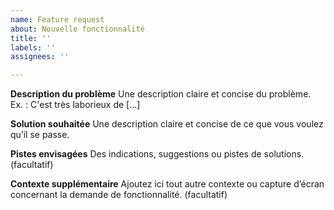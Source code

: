 ```yaml
---
name: Feature request
about: Nouvelle fonctionnalité
title: ''
labels: ''
assignees: ''

---
```


**Description du problème**
Une description claire et concise du problème. Ex. : C'est très laborieux de [...]

**Solution souhaitée**
Une description claire et concise de ce que vous voulez qu’il se passe.

**Pistes envisagées**
Des indications, suggestions ou pistes de solutions. (facultatif)

**Contexte supplémentaire**
Ajoutez ici tout autre contexte ou capture d’écran concernant la demande de fonctionnalité. (facultatif)
